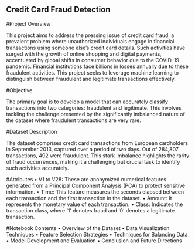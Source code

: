 ## Credit Card Fraud Detection

#Project Overview

This project aims to address the pressing issue of credit card fraud, a prevalent problem where unauthorized individuals engage in financial transactions using someone else’s credit card details. Such activities have surged with the growth of online shopping and digital payments, accentuated by global shifts in consumer behavior due to the COVID-19 pandemic. Financial institutions face billions in losses annually due to these fraudulent activities. This project seeks to leverage machine learning to distinguish between fraudulent and legitimate transactions effectively.

#Objective

The primary goal is to develop a model that can accurately classify transactions into two categories: fraudulent and legitimate. This involves tackling the challenge presented by the significantly imbalanced nature of the dataset where fraudulent transactions are very rare.

#Dataset Description

The dataset comprises credit card transactions from European cardholders in September 2013, captured over a period of two days. Out of 284,807 transactions, 492 were fraudulent. This stark imbalance highlights the rarity of fraud occurrences, making it a challenging but crucial task to identify such activities accurately.

#Attributes
	•	V1 to V28: These are anonymized numerical features generated from a Principal Component Analysis (PCA) to protect sensitive information.
	•	Time: This feature measures the seconds elapsed between each transaction and the first transaction in the dataset.
	•	Amount: It represents the monetary value of each transaction.
	•	Class: Indicates the transaction class, where ‘1’ denotes fraud and ‘0’ denotes a legitimate transaction.

#Notebook Contents
	•	Overview of the Dataset
	•	Data Visualization Techniques
	•	Feature Selection Strategies
	•	Techniques for Balancing Data
	•	Model Development and Evaluation
	•	Conclusion and Future Directions
